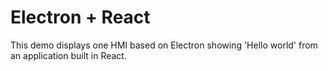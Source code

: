 # Electron + React
This demo displays one HMI based on Electron showing 'Hello world' from an application built in React.
